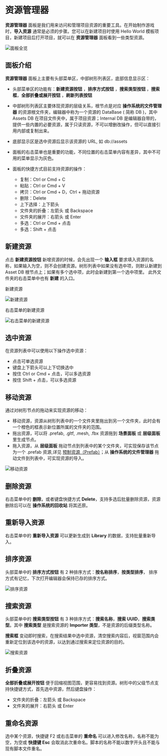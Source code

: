 # 资源管理器

 **资源管理器** 面板是我们用来访问和管理项目资源的重要工具。在开始制作游戏时，**导入资源** 通常是必须的步骤。您可以在新建项目时使用 Hello World 模板项目，新建项目后打开项目，就可以在 **资源管理器** 面板看到一些类型资源。

 ![面板全览](img/thumb.gif)

## 面板介绍

**资源管理器** 面板上主要有头部菜单区，中部树形列表区，底部信息显示区：

- 头部菜单区的功能有：**新建资源按钮** ，**排序方式按钮** ，**搜索类型按钮** ，**搜索框**，**全部折叠或展开按钮** ，**刷新列表按钮**
- 中部树形列表区主要体现资源的层级关系，根节点是对应 **操作系统的文件管理器** 的资源根文件夹，编辑器中称为一个资源的 DataBase ( 简称 DB )，其中 Assets DB 在项目文件夹中，属于项目资源；Internal DB 是编辑器自带的，提供一些内置的必要资源，属于只读资源，不可以增删改操作，但可以直接引用内部或复制出来。
- 底部显示区是选中资源后显示该资源的 URL, 如 db://assets
- 面板的右击菜单也是重要的功能，不同位置的右击菜单内容有差异，其中不可用的菜单显示为灰色。
- 面板的快捷方式目前支持资源的操作：

    - 复制：Ctrl or Cmd + C
    - 粘贴：Ctrl or Cmd + V
    - 拷贝：Ctrl or Cmd + D，Ctrl + 拖动资源
    - 删除：Delete
    - 上下选择：上下箭头
    - 文件夹的折叠：左箭头 或 Backspace
    - 文件夹的展开：右箭头 或 Enter
    - 多选：Ctrl or Cmd + 点击
    - 多选：Shift + 点击

## 新建资源

点击 **新建资源按钮** 新增资源的时候，会先出现一个 **输入框** 要求填入资源的名称，如果输入为空，则不会创建资源。树形列表中如果没有选中项，则默认新建到 Asset DB 根节点上；如果有多个选中项，此时会新建到第一个选中项里。
此外文件夹的右击菜单中也有 **新建** 的入口。

新建资源

![新建资源](img/create.png)

右击菜单的新建资源

![右击菜单的新建资源](img/db-context-submenu.png)


## 选中资源

在资源列表中可以使用以下操作选中资源：

- 点击可单选资源
- 键盘上下箭头可以上下切换选中
- 按住 Ctrl or Cmd + 点击，可以多选资源
- 按住 Shift + 点击，可以多选资源

## 移动资源

通过对树形节点的拖动来实现资源的移动：

- 移动资源，资源从树形列表中的一个文件夹里拖出到另一个文件夹，此时会有一个橙色的框表示新位置所属的文件夹的范围。
- 拖出资源，可以将 .prefab, .gltf, .mesh, .fbx 资源拖到 **场景面板** 或 **层级面板** 里生成节点。
- 拖入资源，从 **层级面板** 拖动节点到列表中的某个文件夹，可实现保存该节点为一个 .prefab 资源,详见 [预制资源（Prefab）](../../asset/prefab.md)；从 **操作系统的文件管理器** 拖动文件到列表中，可实现资源的导入。

 ![移动资源](img/drag.png)

## 删除资源

右击菜单中的 **删除**，或者键盘快捷方式 **Delete**，支持多选后批量删除资源，资源删除后可以在 **操作系统的回收站** 将其还原。

## 重新导入资源

右击菜单中的 **重新导入资源** 可以更新生成到 **Library** 的数据，支持批量重新导入。

## 排序资源

头部菜单中的 **排序方式按钮** 有 2 种排序方式：**按名称排序**，**按类型排序**，
排序方式有记忆，下次打开编辑器会保持已存的排序方式。

 ![排序资源](img/sort-type.png)

## 搜索资源

头部菜单中的 **搜索类型按钮** 有 3 种排序方式：**搜索名称**，**搜索 UUID**，**搜索类型**。其中 **搜索类型** 是搜索资源的 **Importer 类型**，不是资源的后缀类型名称。

**搜索框** 变动即时搜索，在搜索结果中选中资源，清空搜索内容后，视窗范围内会重新定位到该选中的资源，以达到通过搜索来定位资源的目的。

 ![搜索资源](img/search.png)

## 折叠资源

**全部折叠或展开按钮** 便于回缩视图范围，更容易找到资源。树形中的父级节点支持快捷键方式，首先选中资源，然后键盘操作：

- 文件夹的折叠：左箭头 或 Backspace
- 文件夹的展开：右箭头 或 Enter

## 重命名资源

选中某个资源，快捷键 F2 或右击菜单的 **重命名** 可以进入修改名称，名称不能为空，为空或 **快捷键 Esc** 会取消此次重命名。脚本的名称不能以数字开头且不能与现有脚本文件重名。

